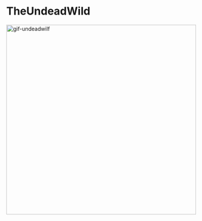 # TheUndeadWild
 
<img src="https://i.ibb.co/sjGvds3/gif-undeadwild.gif" width="500" height="auto" alt="gif-undeadwilf" border="0">
